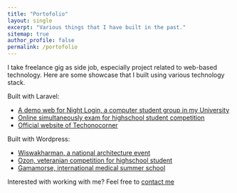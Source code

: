 ```yaml
---
title: "Portofolio"
layout: single
excerpt: "Various things that I have built in the past."
sitemap: true
author_profile: false
permalink: /portofolio
---
```


I take freelance gig as side job, especially project related to web-based
technology. Here are some showcase that I built using various technology stack.

Built with Laravel:

- [A demo web for Night Login, a computer student group in my University](http://nightlogin.adhikasetyap.me)
- [Online simultaneously exam for highschool student competition](http://eec.adhikasetyap.me)
- [Official website of Techonocorner](http://technocornerugm.com)

Built with Wordpress:

- [Wiswakharman, a national architecture event](http://wiswakharman.com)
- [Ozon, veteranian competition for highschool student](http://ozonfkhugm.com)
- [Gamamorse, international medical summer school](http://gamamorseugm.com)

Interested with working with me? Feel free to [contact me](/about#contact)
